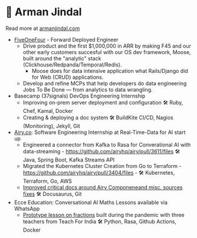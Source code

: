 # 🌊 Arman Jindal

Read more at [armanjindal.com](armanjindal.com)

- [FiveOneFour](https://www.fiveonefour.com/) - Forward Deployed Engineer
  - Drive product and the first $1,000,000 in ARR by making F45 and our other early customers succesful with our OS dev framework, Moose, built around the "analytic" stack (Clickhouse/Redpanda/Temporal/Redis).
    - Moose does for data intensive application what Rails/Django did for Web (CRUD) applications.
  - Develop and refine MCPs that help developers do data engineering Jobs To Be Done — from analytics to data wrangling. 
- Basecamp (37signals) DevOps Engineering Internship 
   - Improving on-prem server deployment and configuration 🛠️ Ruby, Chef, Kamal, Docker
   - Creating & deploying a doc system 🛠️ BuildKite CI/CD, Nagios (Monitoring), Jekyll, Git
- [Airy.co](https://airy.co/): Software Engineering Internship at Real-Time-Data for AI start up
  - Engineered a connector from Kafka to Rasa for Converational AI with data-streaming - https://github.com/airyhq/airy/pull/3611/files 🛠️ Java, Spring Boot, Kafka Streams API 
  - Migrated the Kubernetes Cluster Creation from Go to Terraform - https://github.com/airyhq/airy/pull/3404/files - 🛠️ Kubernetes, Terraform, Go, AWS
  - [Improved critical docs around Airy Componeneand misc. sources fixes](https://github.com/airyhq/airy/issues?q=is%3Aclosed+author%3Aarmanjindal+label%3Adocs) 🛠️ Docusaurus, Git
- Ecce Education: Conversational AI Maths Lessons available via WhatsApp
  - [Prototype lesson on fractions](https://github.com/armanjindal/ecce-project_education) built during the pandemic with three teachers from Teach For India 🛠️ Python, Rasa, Github Actions, Docker


